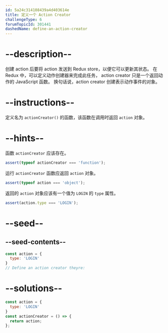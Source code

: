 ```yaml
---
id: 5a24c314108439a4d403614e
title: 定义一个 Action Creator
challengeType: 6
forumTopicId: 301441
dashedName: define-an-action-creator
---
```


# --description--

创建 action 后要将 action 发送到 Redux store，以便它可以更新其状态。 在 Redux 中，可以定义动作创建器来完成此任务， action creator 只是一个返回动作的 JavaScript 函数。 换句话说，action creator 创建表示动作事件的对象。

# --instructions--

定义名为 `actionCreator()` 的函数，该函数在调用时返回 `action` 对象。

# --hints--

函数 `actionCreator` 应该存在。

```js
assert(typeof actionCreator === 'function');
```

运行 `actionCreator` 函数应返回 `action` 对象。

```js
assert(typeof action === 'object');
```

返回的 `action` 对象应该有一个值为 `LOGIN` 的 `type` 属性。

```js
assert(action.type === 'LOGIN');
```

# --seed--

## --seed-contents--

```js
const action = {
  type: 'LOGIN'
}
// Define an action creator theyre:
```

# --solutions--

```js
const action = {
  type: 'LOGIN'
}
const actionCreator = () => {
  return action;
};
```
